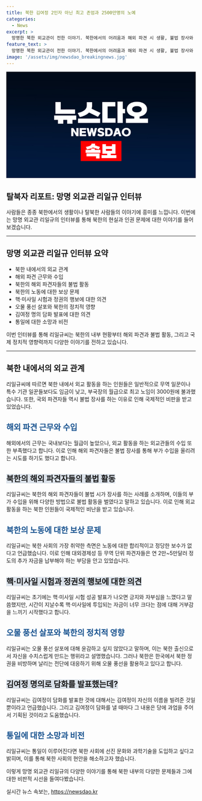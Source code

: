 ```yaml
---
title: 북한 김여정 2인자 아닌 최고 존엄과 2500만명의 노예
categories:
  - News
excerpt: >
  망명한 북한 외교관이 전한 이야기. 북한에서의 어려움과 해외 파견 시 생활, 불법 장사와 돈 문제, 박해 당하면 어떻게 되는지 등에 대한 이야기를 전합니다. 또한, 핵·미사일 시험과 북한의 오물 풍선 살포에 대한 견해도 이야기합니다. 마지막으로, 통일이 된다면 북한 사회에 선진 문화와 과학기술을 도입하고 싶다는 이야기를 전하며, 북한과 한국 간의 차이점에 대해 이야기합니다.
feature_text: >
  망명한 북한 외교관이 전한 이야기. 북한에서의 어려움과 해외 파견 시 생활, 불법 장사와 돈 문제, 박해 당하면 어떻게 되는지 등에 대한 이야기를 전합니다. 또한, 핵·미사일 시험과 북한의 오물 풍선 살포에 대한 견해도 이야기합니다. 마지막으로, 통일이 된다면 북한 사회에 선진 문화와 과학기술을 도입하고 싶다는 이야기를 전하며, 북한과 한국 간의 차이점에 대해 이야기합니다.
image: '/assets/img/newsdao_breakingnews.jpg'
---
```


<p><img src="/assets/img/newsdao_breakingnews.jpg" alt="ranknews 속보" /></p>

<h2>탈북자 리포트: 망명 외교관 리일규 인터뷰</h2>

<p data-ke-size="size16">사람들은 종종 북한에서의 생활이나 탈북한 사람들의 이야기에 흥미를 느낍니다. 이번에는 망명 외교관 리일규의 인터뷰를 통해 북한의 현실과 인권 문제에 대한 이야기를 들어보겠습니다.</p>

<hr>

<h2 data-ke-size="size26">망명 외교관 리일규 인터뷰 요약</h2>

<ul>
  <li>북한 내에서의 외교 관계</li>
  <li>해외 파견 근무와 수입</li>
  <li>북한의 해외 파견자들의 불법 활동</li>
  <li>북한의 노동에 대한 보상 문제</li>
  <li>핵·미사일 시험과 정권의 행보에 대한 의견</li>
  <li>오물 풍선 살포와 북한의 정치적 영향</li>
  <li>김여정 명의 담화 발표에 대한 의견</li>
  <li>통일에 대한 소망과 비전</li>
</ul>

<p data-ke-size="size16">이번 인터뷰를 통해 리일규씨는 북한의 내부 현황부터 해외 파견과 불법 활동, 그리고 국제 정치적 영향력까지 다양한 이야기를 전하고 있습니다.</p>

<hr>

<h2 data-ke-size="size26">북한 내에서의 외교 관계</h2>

<p data-ke-size="size16">리일규씨에 따르면 북한 내에서 외교 활동을 하는 인원들은 일반적으로 무역 일꾼이나 특수 기관 일꾼들보다도 임금이 낮고, 부국장의 월급으로 최고 노임이 3000원에 불과했습니다. 또한, 국외 파견자들 역시 불법 장사를 하는 이유로 인해 국제적인 비판을 받고 있었습니다.</p>

<h2><b><span style="color: #1a5490;">해외 파견 근무와 수입</span></b></h2>

<p data-ke-size="size16">해외에서의 근무는 국내보다는 월급이 높았으나, 외교 활동을 하는 외교관들의 수입 또한 부족했다고 합니다. 이로 인해 해외 파견자들은 불법 장사를 통해 부가 수입을 올리려는 시도를 하기도 했다고 합니다.</p>

<h2><b><span style="background-color: #21538527;">북한의 해외 파견자들의 불법 활동</span></b></h2>

<p data-ke-size="size16">리일규씨는 북한의 해외 파견자들이 불법 시가 장사를 하는 사례를 소개하며, 이들의 부가 수입을 위해 다양한 방법으로 불법 활동을 벌였다고 말하고 있습니다. 이로 인해 외교 활동을 하는 북한 인원들이 국제적인 비난을 받고 있습니다.</p>

<h2><b><span style="color: #1a5490;">북한의 노동에 대한 보상 문제</span></b></h2>

<p data-ke-size="size16">리일규씨는 북한 사회의 가장 취약한 측면은 노동에 대한 합리적이고 정당한 보수가 없다고 언급했습니다. 이로 인해 대외경제성 등 무역 단위 파견자들은 연 2만~5만달러 정도의 추가 자금을 납부해야 하는 부담을 안고 있었습니다.</p>

<h2><b><span style="background-color: #21538527;">핵·미사일 시험과 정권의 행보에 대한 의견</span></b></h2>

<p data-ke-size="size16">리일규씨는 초기에는 핵·미사일 시험 성공 발표가 나오면 긍지와 자부심을 느꼈다고 말씀했지만, 시간이 지날수록 핵·미사일에 투입되는 자금이 너무 크다는 점에 대해 거부감을 느끼기 시작했다고 합니다.</p>

<h2><b><span style="color: #1a5490;">오물 풍선 살포와 북한의 정치적 영향</span></b></h2>

<p data-ke-size="size16">리일규씨는 오물 풍선 살포에 대해 윤감하고 싶지 않았다고 말하며, 이는 북한 출신으로서 자신을 수치스럽게 만드는 행위라고 설명했습니다. 그러나 북한은 한국에서 북한 정권을 비방하며 날리는 전단에 대응하기 위해 오물 풍선을 활용하고 있다고 합니다.</p>

<h2><b><span style="background-color: #21538527;">김여정 명의로 담화를 발표했는데?</span></b></h2>

<p data-ke-size="size16">리일규씨는 김여정이 담화를 발표한 것에 대해서는 김여정이 자신의 이름을 빌려준 것일 뿐이라고 언급했습니다. 그리고 김여정이 담화를 낼 때마다 그 내용은 당에 과업을 주어서 기획된 것이라고 도움했습니다.</p>

<h2><b><span style="color: #1a5490;">통일에 대한 소망과 비전</span></b></h2>

<p data-ke-size="size16">리일규씨는 통일이 이루어진다면 북한 사회에 선진 문화와 과학기술을 도입하고 싶다고 밝히며, 이를 통해 북한 사회의 현안을 해소하고자 했습니다.</p>

<p data-ke-size="size16">이렇게 망명 외교관 리일규의 다양한 이야기를 통해 북한 내부의 다양한 문제들과 그에 대한 비판적 시선을 들여다봤습니다.</p>
실시간 뉴스 속보는, <a href="https://newsdao.kr" rel="dofollow">https://newsdao.kr</a>


